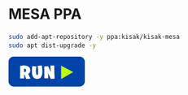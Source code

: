 # MESA PPA
```bash
sudo add-apt-repository -y ppa:kisak/kisak-mesa
sudo apt dist-upgrade -y
```
[![bashrun](../images/bashrun.png)](br:mesa-ppa)
